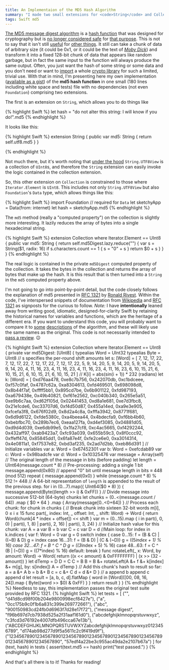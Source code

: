 ```yaml
---
title: An Implementaion of the MD5 Hash Algorithm
summary: "I made two small extensions for <code>String</code> and Collections of <code>UInt8</code> that compute the md5 hash function."
tags: Swift md5
---
```

[The MD5 message digest algorithm](https://tools.ietf.org/html/rfc1321) is a [hash function](https://en.wikipedia.org/wiki/Hash_function) that was designed for cryptography but is [no longer considered safe](https://en.wikipedia.org/wiki/MD5#Security) for [that purpose](https://www.quora.com/Cryptography-Why-are-MD5-and-SHA1-called-broken-algorithms/answer/Michael-Hamburg). This is not to say that it isn't still [useful](http://khanlou.com/2015/07/cache-me-if-you-can) for [other things](http://adventofcode.com/2016/day/17). It still can take a chunk of data of arbitrary size (it could be 0x1, or it could be the text of [*Moby Dick*](http://www.clickhole.com/blogpost/time-i-spent-commercial-whaling-ship-totally-chang-768)) and transform it into a fixed 128-bit chunk of data that appears like random garbage, but in fact the same input to the function will always produce the same output. Often, you just want the hash of some string or some data and you don't need or want to [import](http://stackoverflow.com/questions/25248598/importing-commoncrypto-in-a-swift-framework) a whole [crypto library](https://github.com/krzyzanowskim/cryptoswift) for such a limited, trivial use.
With that in mind, I'm presenting here my own implementation ([available as a gist](https://gist.github.com/proxpero/c5aedb64f19f0d4c9ae63b8eee1a1b3e)) of the **md5 hash function** in one small (180 lines including white space and tests) file with no dependencies (not even `Foundation`) comprising two extensions.

The first is an extension on `String`, which allows you to do things like

{% highlight Swift %}
let hash = "do not alter this string: I will know if you do!".md5
{% endhighlight %}

It looks like this:

{% highlight Swift %}
extension String {
    public var md5: String {
        return self.utf8.md5
    }
}

{% endhighlight %}

Not much there, but it's worth noting that [under the hood](https://developer.apple.com/reference/swift/string.utf8view) `String.UTF8View` is a collection of `UInt8`s, and therefore the `String` extension can easily invoke the logic contained in the collection extension.

So, this other extension on `Collection` is constrained to those where `Iterator.Element` is `UInt8`. This includes not only `String.UTF8View` but also `Foundation`'s `Data` type, which allows things like this:

{% highlight Swift %}
import Foundation // required for `Data`
let sketchyApp = Data(from: internet)
let hash = sketchyApp.md5
{% endhighlight %}

The `md5` method (really a "computed property") on the collection is slightly more interesting. It lazily reduces the array of bytes into a single hexadecimal string.

{% highlight Swift %}
extension Collection where Iterator.Element == UInt8 {
    public var md5: String {
        return self.md5Digest.lazy.reduce("") {
            var s = String($1, radix: 16)
            if s.characters.count == 1 {
                s = "0" + s
            }
            return $0 + s
        }
    }
}
{% endhighlight %}

The real logic is contained in the private `md5Digest` computed property of the collection. It takes the bytes in the collection and returns the array of bytes that make up the hash. It is this result that is then turned into a `String` in the `md5` computed property above.

I'm not going to go into point-by-point detail, but the code closely follows the explanation of md5 presented in [RFC 1321](https://tools.ietf.org/html/rfc1321) by [Ronald Rivest](https://www.youtube.com/watch?v=YQw124CtvO0). Within the code, I've interspersed snippets of documentation from [Wikipedia](https://en.wikipedia.org/wiki/MD5#Pseudocode) and [RFC 1321](https://tools.ietf.org/html/rfc1321) as signposts for the curious to follow. *Note:* I have **intentionally** leaned away from writing good, idiomatic, designed-for-clarity Swift by retaining the historical names for variables and functions, which are the heritage of a different era. If you want to understand this code, you will probably want to compare it to [some](https://www.quora.com/How-does-the-MD5-algorithm-work)  [descriptions](http://www.iusmentis.com/technology/hashfunctions/md5/) of the algorithm, and these will likely use the same names as the original. This code is not necessarily intended to [pass a review](http://stackoverflow.com/questions/109023/how-to-count-the-number-of-set-bits-in-a-32-bit-integer#comment1668520_109025). 😉

{% highlight Swift %}
extension Collection where Iterator.Element == UInt8 {
  private var md5Digest: [UInt8] {
      typealias Word = UInt32
      typealias Byte = UInt8
      // s specifies the per-round shift amounts
      let s: [Word] = [
          7, 12, 17, 22, 7, 12, 17, 22, 7, 12, 17, 22, 7, 12, 17, 22,
          5,  9, 14, 20, 5,  9, 14, 20, 5,  9, 14, 20, 5,  9, 14, 20,
          4, 11, 16, 23, 4, 11, 16, 23, 4, 11, 16, 23, 4, 11, 16, 23,
          6, 10, 15, 21, 6, 10, 15, 21, 6, 10, 15, 21, 6, 10, 15, 21
      ]
      // K[i] = abs(sin(i + 1)) * 232 (radians)
      let k: [Word] = [
          0xd76aa478, 0xe8c7b756, 0x242070db, 0xc1bdceee,
          0xf57c0faf, 0x4787c62a, 0xa8304613, 0xfd469501,
          0x698098d8, 0x8b44f7af, 0xffff5bb1, 0x895cd7be,
          0x6b901122, 0xfd987193, 0xa679438e, 0x49b40821,
          0xf61e2562, 0xc040b340, 0x265e5a51, 0xe9b6c7aa,
          0xd62f105d, 0x02441453, 0xd8a1e681, 0xe7d3fbc8,
          0x21e1cde6, 0xc33707d6, 0xf4d50d87, 0x455a14ed,
          0xa9e3e905, 0xfcefa3f8, 0x676f02d9, 0x8d2a4c8a,
          0xfffa3942, 0x8771f681, 0x6d9d6122, 0xfde5380c,
          0xa4beea44, 0x4bdecfa9, 0xf6bb4b60, 0xbebfbc70,
          0x289b7ec6, 0xeaa127fa, 0xd4ef3085, 0x04881d05,
          0xd9d4d039, 0xe6db99e5, 0x1fa27cf8, 0xc4ac5665,
          0xf4292244, 0x432aff97, 0xab9423a7, 0xfc93a039,
          0x655b59c3, 0x8f0ccc92, 0xffeff47d, 0x85845dd1,
          0x6fa87e4f, 0xfe2ce6e0, 0xa3014314, 0x4e0811a1,
          0xf7537e82, 0xbd3af235, 0x2ad7d2bb, 0xeb86d391
      ]
      // Initialize variables
      var a: Word = 0x67452301
      var b: Word = 0xefcdab89
      var c: Word = 0x98badcfe
      var d: Word = 0x10325476
      var message = Array(self)
      // The original length of the message in bits (before padding)
      let length = UInt64(message.count * 8)
      // Pre-processing: adding a single 1 bit
      message.append(0x80)
      // append "0" bit until message length in bits ≡ 448 (mod 512)
      repeat {
          message.append(0x0)
      } while (message.count * 8) % 512 != 448
      // A 64-bit representation of `length` is appended to the result of the previous step.
      for i in (0...7).map({ UInt64($0 * 8) }) {
          message.append(Byte((length >> i) & 0xFF))
      }
      // Divide message into successive 512-bit (64-byte) chunks
      let chunks = (0..<(message.count / 64))
          .map { $0 * 64 }
          .map { Array(message[$0..<$0+64]) }
      // Process each chunk:
      for chunk in chunks {
          // Break chunk into sixteen 32-bit words m[i], 0 ≤ i ≤ 15
          func part(_ index: Int, _ offset: Int, _ shift: Word) -> Word {
              return Word(chunk[4 * index + offset]) << shift
          }
          var m = (0...15).map { i in
              part(i, 0, 0) | part(i, 1, 8) | part(i, 2, 16) | part(i, 3, 24)
          }
          // Initialize hash value for this chunk:
          var A = a
          var B = b
          var C = c
          var D = d
          //Main loop:
          for index in k.indices {
              var f: Word = 0
              var g = 0
              switch index {
              case 0...15:
                  f = (B & C) | ((~B) & D)
                  g = index
              case 16...31:
                  f = (B & D) | (C & (~D))
                  g = ((5*index + 1) % 16)
              case 32...47:
                  f = B ^ C ^ D
                  g = ((3*index + 5) % 16)
              case 48...63:
                  f = C ^ (B | (~D))
                  g = ((7*index) % 16)
              default:
                  break
              }
              func rotateLeft(_ x: Word, by amount: Word) -> Word{
                  return ((x << amount) & 0xFFFFFFFF) | (x >> (32 - amount))
              }
              let dTemp = D
              D = C
              C = B
              B = B &+ rotateLeft(A &+ f &+ k[index] &+ m[g], by: s[index])
              A = dTemp
          }
          // Add this chunk's hash to result so far:
          a = a &+ A
          b = b &+ B
          c = c &+ C
          d = d &+ D
      }
      // a append b append c append d
      let result = [a, b, c, d].flatMap { word in
          [Word]([00, 08, 16, 24]).map { Byte((word >> $0) & 0xFF) }
      }
      return result
  }
}
{% endhighlight %}
Needless to say, this implementation passes the original test suite provided by RFC 1321.
{% highlight Swift %}
let tests = [
    ("", "d41d8cd98f00b204e9800998ecf8427e"),
    ("a", "0cc175b9c0f1b6a831c399e269772661"),
    ("abc", "900150983cd24fb0d6963f7d28e17f72"),
    ("message digest", "f96b697d7cb7938d525a2f31aaf161d0"),
    ("abcdefghijklmnopqrstuvwxyz", "c3fcd3d76192e4007dfb496cca67e13b"),
    ("ABCDEFGHIJKLMNOPQRSTUVWXYZabcdefghijklmnopqrstuvwxyz0123456789", "d174ab98d277d9f5a5611c2c9f419d9f"),
    ("12345678901234567890123456789012345678901234567890123456789012345678901234567890", "57edf4a22be3c955ac49da2e2107b67a")
]
for (text, hash) in tests {
    assert(text.md5 == hash)
    print("test passed.")
}
{% endhighlight %}

And that's all there is to it! Thanks for reading!
